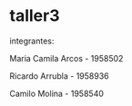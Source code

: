 # taller3
integrantes:

Maria Camila Arcos - 1958502

Ricardo Arrubla - 1958936

Camilo Molina - 1958540
